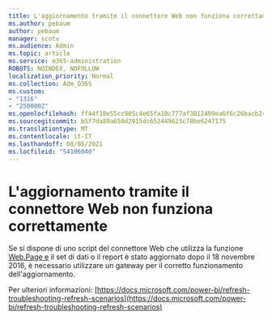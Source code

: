 ```yaml
---
title: L'aggiornamento tramite il connettore Web non funziona correttamente
ms.author: pebaum
author: pebaum
manager: scotv
ms.audience: Admin
ms.topic: article
ms.service: o365-administration
ROBOTS: NOINDEX, NOFOLLOW
localization_priority: Normal
ms.collection: Adm_O365
ms.custom:
- "1316"
- "2500002"
ms.openlocfilehash: ff44f18e55cc905c4e65fa18c777af3812409ea6f6c26bacb24a7758c2749b5a
ms.sourcegitcommit: b5f7da89a650d2915dc652449623c78be6247175
ms.translationtype: MT
ms.contentlocale: it-IT
ms.lasthandoff: 08/05/2021
ms.locfileid: "54106040"
---
```

# <a name="refresh-using-web-connector-doesnt-work-properly"></a>L'aggiornamento tramite il connettore Web non funziona correttamente

Se si dispone di uno script del connettore Web che utilizza la funzione [Web.Page e](https://msdn.microsoft.com/library/mt260924.aspx) il set di dati o il report è stato aggiornato dopo il 18 novembre 2016, è necessario utilizzare un gateway per il corretto funzionamento dell'aggiornamento.

Per ulteriori informazioni: [https://docs.microsoft.com/power-bi/refresh-troubleshooting-refresh-scenarios](https://docs.microsoft.com/power-bi/refresh-troubleshooting-refresh-scenarios)
